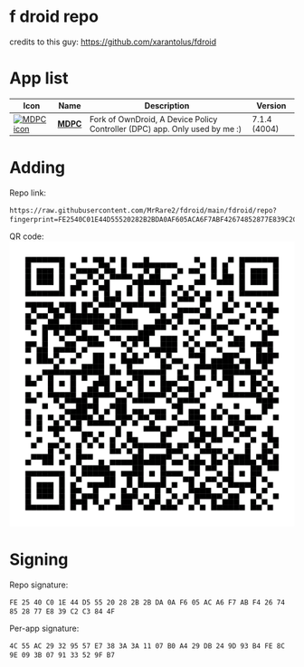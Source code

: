 # f droid repo

credits to this guy: https://github.com/xarantolus/fdroid

# App list

<!-- This table is auto-generated. Do not edit -->
| Icon | Name | Description | Version |
| --- | --- | --- | --- |
| <a href="https://github.com/MrRare2/MDPC"><img src="fdroid/repo/icons/" alt="MDPC icon" width="36px" height="36px"></a> | [**MDPC**](https://github.com/MrRare2/MDPC) | Fork of OwnDroid, A Device Policy Controller (DPC) app. Only used by me :) | 7.1.4 (4004) |
<!-- end apps table -->

# Adding

Repo link:
```text
https://raw.githubusercontent.com/MrRare2/fdroid/main/fdroid/repo?fingerprint=FE2540C01E44D55520282B2BDA0AF605ACA6F7ABF42674852877E839C2C3844F
```

QR code:
![f droid qr code](./qr.png)

# Signing

Repo signature:

```text
FE 25 40 C0 1E 44 D5 55 20 28 2B 2B DA 0A F6 05 AC A6 F7 AB F4 26 74 85 28 77 E8 39 C2 C3 84 4F
```

Per-app signature:
```
4C 55 AC 29 32 95 57 E7 38 3A 3A 11 07 B0 A4 29 DB 24 9D 93 B4 FE 8C 9E 09 3B 07 91 33 52 9F B7
```
